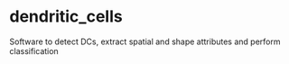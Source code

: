 # dendritic_cells
Software to detect DCs, extract spatial and shape attributes and perform classification
